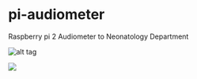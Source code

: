 # pi-audiometer
Raspberry pi 2 Audiometer to Neonatology Department 


![alt tag](https://raw.github.com/mariomourao/pi-audiometer/blob/master/Photos/DSC_0018.JPG)

![](https://github.com/mariomourao/pi-audiometer/blob/master/Photos/DSC_0018.JPG)
